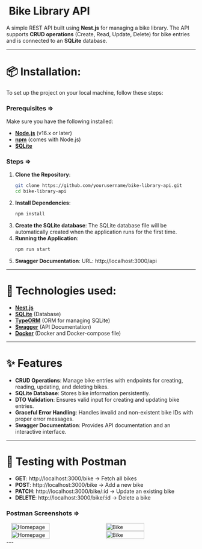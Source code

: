 # ️ Bike Library API

A simple REST API built using **Nest.js** for managing a bike library. The API supports **CRUD operations** (Create, Read, Update, Delete) for bike entries and is connected to an **SQLite** database.

---
# 📦 Installation:
To set up the project on your local machine, follow these steps:
### Prerequisites &#8658;
Make sure you have the following installed:
- [**Node.js**](https://nodejs.org/en/) (v16.x or later)
- [**npm**](https://www.npmjs.com/) (comes with Node.js)
- [**SQLite**](https://www.sqlite.org/download.html)
### Steps &#8658;
1. **Clone the Repository**:
   ```bash
   git clone https://github.com/yourusername/bike-library-api.git
   cd bike-library-api
2. **Install Dependencies**:
   ```bash
   npm install
3. **Create the SQLite database**:
   The SQLite database file will be automatically created when the application runs for the first time.
4. **Running the Application**:
   ```bash
   npm run start
5. **Swagger Documentation**:
   URL: http://localhost:3000/api
---
# 📝 Technologies used:

- [**Nest.js**](https://nestjs.com/)
- [**SQLite**](https://www.sqlite.org/index.html) (Database)
- [**TypeORM**](https://typeorm.io/) (ORM for managing SQLite)
- [**Swagger**](https://swagger.io/) (API Documentation)
- [**Docker**](https://swagger.io/) (Docker and Docker-compose file)

---

# ✨ Features

- **CRUD Operations**: Manage bike entries with endpoints for creating, reading, updating, and deleting bikes.
- **SQLite Database**: Stores bike information persistently.
- **DTO Validation**: Ensures valid input for creating and updating bike entries.
- **Graceful Error Handling**: Handles invalid and non-existent bike IDs with proper error messages.
- **Swagger Documentation**: Provides API documentation and an interactive interface.

---
# 🧪 Testing with Postman
- **GET**: http://localhost:3000/bike  -> Fetch all bikes
- **POST**: http://localhost:3000/bike  -> Add a new bike
- **PATCH**: http://localhost:3000/bike/:id  -> Update an existing bike
- **DELETE**: http://localhost:3000/bike/:id  -> Delete a bike

### Postman Screenshots =>
<div style="display: flex; justify-content: space-around;">
  <img src="./screenshots/GET.png" alt="Homepage" width="45%">
  <img src="./screenshots/POST.png" alt="Bike" width="45%">
</div>
<div style="display: flex; justify-content: space-around;">
  <img src="./screenshots/GET.png" alt="Homepage" width="45%">
  <img src="./screenshots/POST.png" alt="Bike" width="45%">
</div>
---



